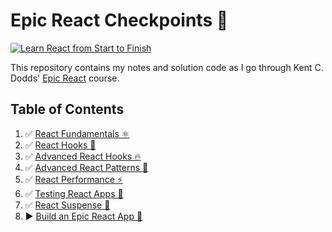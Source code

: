 # Epic React Checkpoints 🚀

[![Learn React from Start to Finish](https://kentcdodds.com/images/epicreact-promo/er-1.gif)](https://epicreact.dev)

This repository contains my notes and solution code as I go through Kent C. Dodds' [Epic React](https://epicreact.dev) course.

## Table of Contents

1. ✅ [React Fundamentals ⚛](01-react-fundamentals/)
2. ✅ [React Hooks 🎣](02-react-hooks/)
3. ✅ [Advanced React Hooks 🔥](03-advanced-react-hooks/)
4. ✅ [Advanced React Patterns 🤯](04-advanced-react-patterns/)
5. ✅ [React Performance ⚡](05-react-performance/)
6. ✅ [Testing React Apps 🧐](06-testing-react-apps/)
7. ✅ [React Suspense 🔀](07-react-suspense/)
8. ▶️ [Build an Epic React App 🚀](08-build-an-epic-react-app/)
